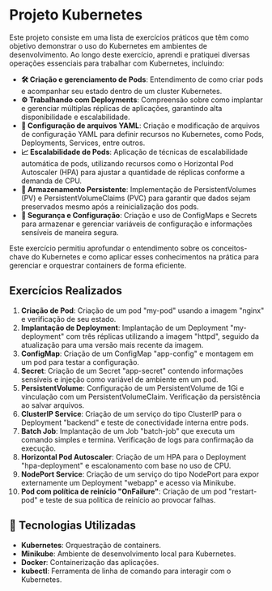 #  Projeto Kubernetes

Este projeto consiste em uma lista de exercícios práticos que têm como objetivo demonstrar o uso do Kubernetes em ambientes de desenvolvimento. Ao longo deste exercício, aprendi e pratiquei diversas operações essenciais para trabalhar com Kubernetes, incluindo:

- **🛠 Criação e gerenciamento de Pods**: Entendimento de como criar pods e acompanhar seu estado dentro de um cluster Kubernetes.
- **⚙️ Trabalhando com Deployments**: Compreensão sobre como implantar e gerenciar múltiplas réplicas de aplicações, garantindo alta disponibilidade e escalabilidade.
- **📜 Configuração de arquivos YAML**: Criação e modificação de arquivos de configuração YAML para definir recursos no Kubernetes, como Pods, Deployments, Services, entre outros.
- **📈 Escalabilidade de Pods**: Aplicação de técnicas de escalabilidade automática de pods, utilizando recursos como o Horizontal Pod Autoscaler (HPA) para ajustar a quantidade de réplicas conforme a demanda de CPU.
- **💾 Armazenamento Persistente**: Implementação de PersistentVolumes (PV) e PersistentVolumeClaims (PVC) para garantir que dados sejam preservados mesmo após a reinicialização dos pods.
- **🔐 Segurança e Configuração**: Criação e uso de ConfigMaps e Secrets para armazenar e gerenciar variáveis de configuração e informações sensíveis de maneira segura.

Este exercício permitiu aprofundar o entendimento sobre os conceitos-chave do Kubernetes e como aplicar esses conhecimentos na prática para gerenciar e orquestrar containers de forma eficiente.

##  Exercícios Realizados

1. **Criação de Pod**: Criação de um pod "my-pod" usando a imagem "nginx" e verificação de seu estado.
2. **Implantação de Deployment**: Implantação de um Deployment "my-deployment" com três réplicas utilizando a imagem "httpd", seguido da atualização para uma versão mais recente da imagem.
3. **ConfigMap**: Criação de um ConfigMap "app-config" e montagem em um pod para testar a configuração.
4. **Secret**: Criação de um Secret "app-secret" contendo informações sensíveis e injeção como variável de ambiente em um pod.
5. **PersistentVolume**: Configuração de um PersistentVolume de 1Gi e vinculação com um PersistentVolumeClaim. Verificação da persistência ao salvar arquivos.
6. **ClusterIP Service**: Criação de um serviço do tipo ClusterIP para o Deployment "backend" e teste de conectividade interna entre pods.
7. **Batch Job**: Implantação de um Job "batch-job" que executa um comando simples e termina. Verificação de logs para confirmação da execução.
8. **Horizontal Pod Autoscaler**: Criação de um HPA para o Deployment "hpa-deployment" e escalonamento com base no uso de CPU.
9. **NodePort Service**: Criação de um serviço do tipo NodePort para expor externamente um Deployment "webapp" e acesso via Minikube.
10. **Pod com política de reinício "OnFailure"**: Criação de um pod "restart-pod" e teste de sua política de reinício ao provocar falhas.

## 🔧 Tecnologias Utilizadas

- **Kubernetes**: Orquestração de containers.
- **Minikube**: Ambiente de desenvolvimento local para Kubernetes.
- **Docker**: Containerização das aplicações.
- **kubectl**: Ferramenta de linha de comando para interagir com o Kubernetes.



